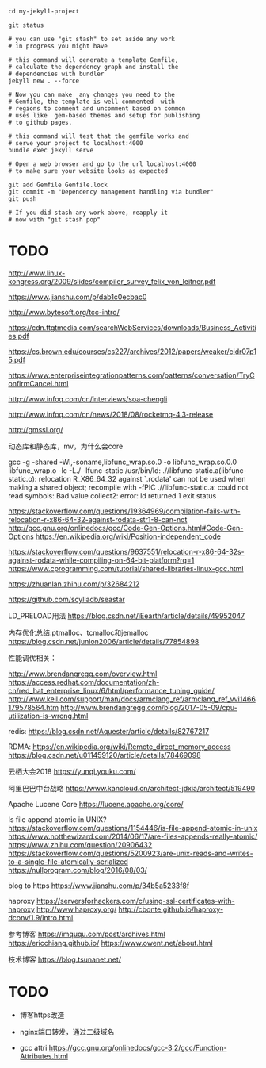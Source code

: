 
```
cd my-jekyll-project  
 
git status 

# you can use "git stash" to set aside any work 
# in progress you might have

# this command will generate a template Gemfile,
# calculate the dependency graph and install the 
# dependencies with bundler  
jekyll new . --force 

# Now you can make  any changes you need to the 
# Gemfile, the template is well commented  with 
# regions to comment and uncomment based on common 
# uses like  gem-based themes and setup for publishing 
# to github pages.

# this command will test that the gemfile works and 
# serve your project to localhost:4000  
bundle exec jekyll serve 

# Open a web browser and go to the url localhost:4000 
# to make sure your website looks as expected

git add Gemfile Gemfile.lock
git commit -m "Dependency management handling via bundler"
git push

# If you did stash any work above, reapply it 
# now with "git stash pop"
```


# TODO

http://www.linux-kongress.org/2009/slides/compiler_survey_felix_von_leitner.pdf

https://www.jianshu.com/p/dab1c0ecbac0

http://www.bytesoft.org/tcc-intro/

https://cdn.ttgtmedia.com/searchWebServices/downloads/Business_Activities.pdf

https://cs.brown.edu/courses/cs227/archives/2012/papers/weaker/cidr07p15.pdf

https://www.enterpriseintegrationpatterns.com/patterns/conversation/TryConfirmCancel.html

http://www.infoq.com/cn/interviews/soa-chengli

http://www.infoq.com/cn/news/2018/08/rocketmq-4.3-release


http://gmssl.org/


动态库和静态库，mv，为什么会core

gcc -g -shared -Wl,-soname,libfunc_wrap.so.0 -o libfunc_wrap.so.0.0 libfunc_wrap.o -lc -L./ -lfunc-static
/usr/bin/ld: .//libfunc-static.a(libfunc-static.o): relocation R_X86_64_32 against `.rodata' can not be used when making a shared object; recompile with -fPIC
.//libfunc-static.a: could not read symbols: Bad value
collect2: error: ld returned 1 exit status

https://stackoverflow.com/questions/19364969/compilation-fails-with-relocation-r-x86-64-32-against-rodata-str1-8-can-not
http://gcc.gnu.org/onlinedocs/gcc/Code-Gen-Options.html#Code-Gen-Options
https://en.wikipedia.org/wiki/Position-independent_code

https://stackoverflow.com/questions/9637551/relocation-r-x86-64-32s-against-rodata-while-compiling-on-64-bit-platform?rq=1
https://www.cprogramming.com/tutorial/shared-libraries-linux-gcc.html

https://zhuanlan.zhihu.com/p/32684212



https://github.com/scylladb/seastar

LD_PRELOAD用法
https://blog.csdn.net/iEearth/article/details/49952047

内存优化总结:ptmalloc、tcmalloc和jemalloc
https://blog.csdn.net/junlon2006/article/details/77854898

性能调优相关：

http://www.brendangregg.com/overview.html
https://access.redhat.com/documentation/zh-cn/red_hat_enterprise_linux/6/html/performance_tuning_guide/
http://www.keil.com/support/man/docs/armclang_ref/armclang_ref_vvi1466179578564.htm
http://www.brendangregg.com/blog/2017-05-09/cpu-utilization-is-wrong.html


redis:
https://blog.csdn.net/Aquester/article/details/82767217

RDMA:
https://en.wikipedia.org/wiki/Remote_direct_memory_access
https://blog.csdn.net/u011459120/article/details/78469098

云栖大会2018
https://yunqi.youku.com/

阿里巴巴中台战略
https://www.kancloud.cn/architect-jdxia/architect/519490


Apache Lucene Core
https://lucene.apache.org/core/


Is file append atomic in UNIX?
https://stackoverflow.com/questions/1154446/is-file-append-atomic-in-unix
https://www.notthewizard.com/2014/06/17/are-files-appends-really-atomic/
https://www.zhihu.com/question/20906432
https://stackoverflow.com/questions/5200923/are-unix-reads-and-writes-to-a-single-file-atomically-serialized
https://nullprogram.com/blog/2016/08/03/


blog to https
https://www.jianshu.com/p/34b5a5233f8f

haproxy
https://serversforhackers.com/c/using-ssl-certificates-with-haproxy
http://www.haproxy.org/
http://cbonte.github.io/haproxy-dconv/1.9/intro.html

参考博客
https://imququ.com/post/archives.html
https://ericchiang.github.io/
https://www.owent.net/about.html

技术博客
https://blog.tsunanet.net/


# TODO

* 博客https改造
* nginx端口转发，通过二级域名

* gcc attri
https://gcc.gnu.org/onlinedocs/gcc-3.2/gcc/Function-Attributes.html
